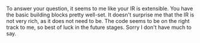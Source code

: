 To answer your question, it seems to me like your IR is extensible. You have the basic building blocks pretty well-set. It
doesn't surprise me that the IR is not very rich, as it does not need to be. The code seems to be on the right track to me, so 
best of luck in the future stages. Sorry I don't have much to say.

